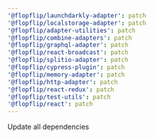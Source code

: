 ```yaml
---
'@flopflip/launchdarkly-adapter': patch
'@flopflip/localstorage-adapter': patch
'@flopflip/adapter-utilities': patch
'@flopflip/combine-adapters': patch
'@flopflip/graphql-adapter': patch
'@flopflip/react-broadcast': patch
'@flopflip/splitio-adapter': patch
'@flopflip/cypress-plugin': patch
'@flopflip/memory-adapter': patch
'@flopflip/http-adapter': patch
'@flopflip/react-redux': patch
'@flopflip/test-utils': patch
'@flopflip/react': patch
---
```


Update all dependencies

